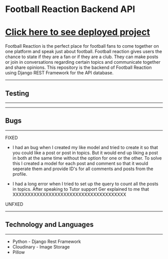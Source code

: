 # **Football Reaction Backend API**

# [Click here to see deployed project](https://fr_drf_api.herokuapp.com/) 

Football Reaction is the perfect place for football fans to come together on one platform and speak just about football. Football reaction gives users the chance to state if they are a fan or if they are a club. They can make posts or join in conversations regarding certain topics and communicate together and share opinions. This repository is the backend of Football Reaction using Django REST Framework for the API database.

___
## **Testing** ##
___




___
## **Bugs** ##
___

FIXED

- I had an bug when I created my like model and tried to create it so that you could like a post or post in topics. But it would end up liking a post in both at the same time without the option for one or the other. To solve this I created a model for each post and comment so that it would seperate them and provide ID's for all comments and posts from the profile.

- I had a long error when I tried to set up the query to count all the posts in topics. After speaking to Tutor support Ger explained to me that XXXXXXXXXXXXXXXXXXXXXXXXXXXXXXXXXXXXXX

UNFXED

___
## **Technology and Languages** ##
___

- Python - Django Rest Framework
- Cloudinary - Image Storage
- Pillow










